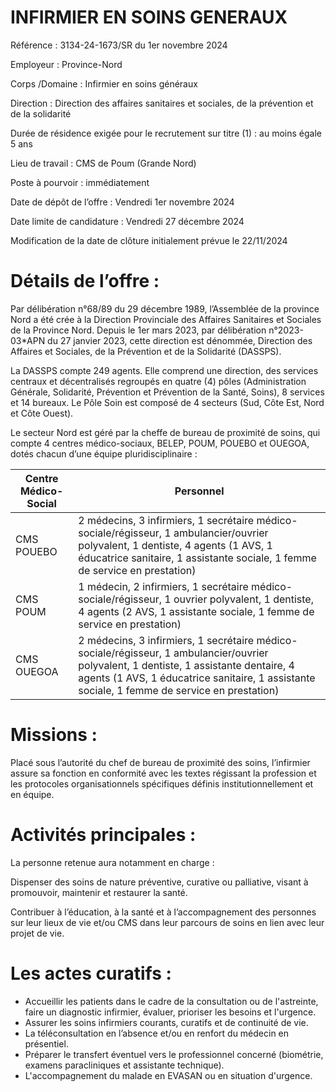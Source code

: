 # INFIRMIER EN SOINS GENERAUX

Référence : 3134-24-1673/SR du 1er novembre 2024

Employeur : Province-Nord

Corps /Domaine : Infirmier en soins généraux

Direction : Direction des affaires sanitaires et sociales, de la prévention et de la solidarité

Durée de résidence exigée pour le recrutement sur titre (1) : au moins égale 5 ans

Lieu de travail : CMS de Poum (Grande Nord)

Poste à pourvoir : immédiatement

Date de dépôt de l’offre : Vendredi 1er novembre 2024

Date limite de candidature : Vendredi 27 décembre 2024

Modification de la date de clôture initialement prévue le 22/11/2024

# Détails de l’offre :

Par délibération n°68/89 du 29 décembre 1989, l’Assemblée de la province Nord a été crée à la Direction Provinciale des Affaires Sanitaires et Sociales de la Province Nord. Depuis le 1er mars 2023, par délibération n°2023-03*APN du 27 janvier 2023, cette direction est dénommée, Direction des Affaires et Sociales, de la Prévention et de la Solidarité (DASSPS).

La DASSPS compte 249 agents. Elle comprend une direction, des services centraux et décentralisés regroupés en quatre (4) pôles (Administration Générale, Solidarité, Prévention et Prévention de la Santé, Soins), 8 services et 14 bureaux. Le Pôle Soin est composé de 4 secteurs (Sud, Côte Est, Nord et Côte Ouest).

Le secteur Nord est géré par la cheffe de bureau de proximité de soins, qui compte 4 centres médico-sociaux, BELEP, POUM, POUEBO et OUEGOA, dotés chacun d’une équipe pluridisciplinaire :

|Centre Médico-Social|Personnel|
|---|---|
|CMS POUEBO|2 médecins, 3 infirmiers, 1 secrétaire médico-sociale/régisseur, 1 ambulancier/ouvrier polyvalent, 1 dentiste, 4 agents (1 AVS, 1 éducatrice sanitaire, 1 assistante sociale, 1 femme de service en prestation)|
|CMS POUM|1 médecin, 2 infirmiers, 1 secrétaire médico-sociale/régisseur, 1 ouvrier polyvalent, 1 dentiste, 4 agents (2 AVS, 1 assistante sociale, 1 femme de service en prestation)|
|CMS OUEGOA|2 médecins, 3 infirmiers, 1 secrétaire médico-sociale/régisseur, 1 ambulancier/ouvrier polyvalent, 1 dentiste, 1 assistante dentaire, 4 agents (1 AVS, 1 éducatrice sanitaire, 1 assistante sociale, 1 femme de service en prestation)|

# Missions :

Placé sous l’autorité du chef de bureau de proximité des soins, l’infirmier assure sa fonction en conformité avec les textes régissant la profession et les protocoles organisationnels spécifiques définis institutionnellement et en équipe.

# Activités principales :

La personne retenue aura notamment en charge :

Dispenser des soins de nature préventive, curative ou palliative, visant à promouvoir, maintenir et restaurer la santé.

Contribuer à l’éducation, à la santé et à l’accompagnement des personnes sur leur lieux de vie et/ou CMS dans leur parcours de soins en lien avec leur projet de vie.

# Les actes curatifs :

- Accueillir les patients dans le cadre de la consultation ou de l'astreinte, faire un diagnostic infirmier, évaluer, prioriser les besoins et l'urgence.
- Assurer les soins infirmiers courants, curatifs et de continuité de vie.
- La téléconsultation en l’absence et/ou en renfort du médecin en présentiel.
- Préparer le transfert éventuel vers le professionnel concerné (biométrie, examens paracliniques et assistante technique).
- L'accompagnement du malade en EVASAN ou en situation d'urgence.